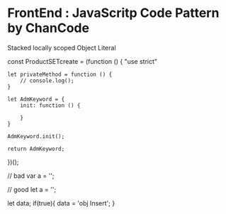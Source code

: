 # FrontEnd : JavaScritp Code Pattern by ChanCode

Stacked locally scoped Object Literal

const ProductSETcreate = (function () {
    "use strict"

    let privateMethod = function () {
        // console.log();
    }

    let AdmKeyword = {    
        init: function () {
 
        }
    }

    AdmKeyword.init();

    return AdmKeyword;
})();



// bad
var a = '';

// good
let a = '';

let data;
if(true){
 data = 'obj Insert';
}



